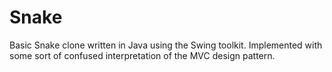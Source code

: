 # Snake

Basic Snake clone written in Java using the Swing toolkit. Implemented with some sort of confused interpretation of the MVC design pattern.
